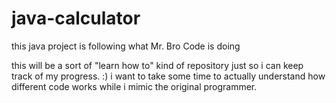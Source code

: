 # java-calculator
this java project is following what Mr. Bro Code is doing

this will be a sort of "learn how to" kind of repository just so i can keep track of my progress. :)
i want to take some time to actually understand how different code works while i mimic the original programmer.
